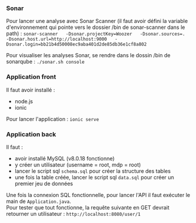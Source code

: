 ### Sonar
Pour lancer une analyse avec Sonar Scanner (il faut avoir défini la variable d'environnement qui pointe vers le dossier /bin de sonar-scanner dans le path) :
``sonar-scanner   -Dsonar.projectKey=Woozer   -Dsonar.sources=.   -Dsonar.host.url=http://localhost:9000   -Dsonar.login=bb21b4d50008ec9aba401d2de85db36e1cf8a802``

Pour visualiser les analyses Sonar, se rendre dans le dossin /bin de sonarqube : 
``./sonar.sh console``

### Application front

Il faut avoir installé : 
- node.js
- ionic

Pour lancer l'application :
``ionic serve``

### Application back

Il faut :
- avoir installé MySQL (v8.0.18 fonctionne)
- y créer un utilisateur (username = root, mdp = root)
- lancer le script sql ```schema.sql``` pour créer la structure des tables
- une fois la table créée, lancer le script sql ``data.sql`` pour créer un premier jeu de données

Une fois la connexion SQL fonctionnelle, pour lancer l'API il faut exécuter le main de ``Application.java``.  
Pour tester que tout fonctionne, la requête suivante en GET devrait retourner un utilisateur :
``http://localhost:8080/user/1``